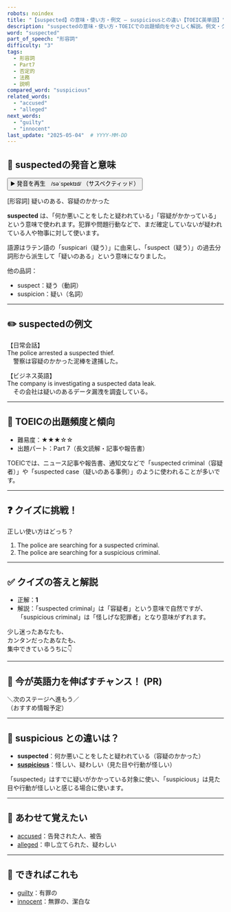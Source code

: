 ```yaml
---
robots: noindex
title: "【suspected】の意味・使い方・例文 ― suspiciousとの違い【TOEIC英単語】"
description: "suspectedの意味・使い方・TOEICでの出題傾向をやさしく解説。例文・クイズ付きでsuspiciousとの違いもわかりやすく学べます。"
word: "suspected"
part_of_speech: "形容詞"
difficulty: "3"
tags:
  - 形容詞
  - Part7
  - 否定的
  - 法務
  - 説明
compared_word: "suspicious"
related_words:
  - "accused"
  - "alleged"
next_words:
  - "guilty"
  - "innocent"
last_update: "2025-05-04"  # YYYY-MM-DD
---
```


## 🔰 suspectedの発音と意味

<button class="play-audio" onclick="playTTS('suspected')">
  <span class="play-audio-main">
    ▶️ 発音を再生　/səˈspektɪd/
  </span>
  <span class="play-audio-sub">
    （サスペクティッド）
  </span>
</button>

[形容詞] 疑いのある、容疑のかかった

**suspected** は、「何か悪いことをしたと疑われている」「容疑がかかっている」という意味で使われます。犯罪や問題行動などで、まだ確定していないが疑われている人や物事に対して使います。

語源はラテン語の「suspicari（疑う）」に由来し、「suspect（疑う）」の過去分詞形から派生して「疑いのある」という意味になりました。

他の品詞：  
- suspect：疑う（動詞）
- suspicion：疑い（名詞）

---

## ✏️ suspectedの例文

【日常会話】  
The police arrested a suspected thief.  
　警察は容疑のかかった泥棒を逮捕した。

【ビジネス英語】  
The company is investigating a suspected data leak.  
　その会社は疑いのあるデータ漏洩を調査している。

---

## 🎯 TOEICの出題頻度と傾向

- 難易度：★★★☆☆
- 出題パート：Part 7（長文読解・記事や報告書）

TOEICでは、ニュース記事や報告書、通知文などで「suspected criminal（容疑者）」や「suspected case（疑いのある事例）」のように使われることが多いです。

---

## ❓ クイズに挑戦！

正しい使い方はどっち？

1. The police are searching for a suspected criminal.  
2. The police are searching for a suspicious criminal.

---

## ✅ クイズの答えと解説

- 正解：**1**
- 解説：「suspected criminal」は「容疑者」という意味で自然ですが、「suspicious criminal」は「怪しげな犯罪者」となり意味がずれます。

少し迷ったあなたも、  
カンタンだったあなたも、  
集中できているうちに👇️

---

## 🚀 今が英語力を伸ばすチャンス！ (PR)

<div class="info-center">
＼次のステージへ進もう／<br>  
（おすすめ情報予定）
</div>

---

## 🤔  suspicious との違いは？

- **suspected**：何か悪いことをしたと疑われている（容疑のかかった）
- **[suspicious](/suspicious)**：怪しい、疑わしい（見た目や行動が怪しい）

「suspected」はすでに疑いがかかっている対象に使い、「suspicious」は見た目や行動が怪しいと感じる場合に使います。

---

## 🧩 あわせて覚えたい

- [accused](/accused)：告発された人、被告
- [alleged](/alleged)：申し立てられた、疑わしい

---

## 📖 できればこれも

- [guilty](/guilty)：有罪の
- [innocent](/innocent)：無罪の、潔白な

<!-- cvid: aid38_bid07 -->
